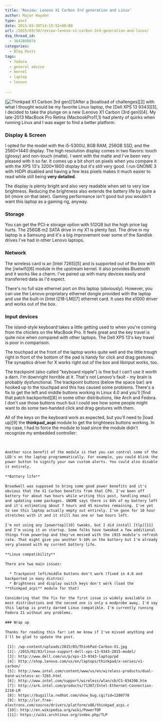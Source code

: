 ```yaml
---
title: 'Review: Lenovo X1 Carbon 3rd generation and Linux'
author: Major Hayden
type: post
date: 2015-03-30T14:15:52+00:00
url: /2015/03/30/review-lenovo-x1-carbon-3rd-generation-and-linux/
dsq_thread_id:
  - 3642808074
categories:
  - Blog Posts
tags:
  - fedora
  - general advice
  - kernel
  - laptop
  - lenovo

---
```

[<img src="/wp-content/uploads/2015/03/ThinkPad-Carbon-X1-300x212.jpg" alt="Thinkpad X1 Carbon 3rd gen" width="300" height="212" class="alignright size-medium wp-image-5452" srcset="/wp-content/uploads/2015/03/ThinkPad-Carbon-X1-300x212.jpg 300w, /wp-content/uploads/2015/03/ThinkPad-Carbon-X1.jpg 984w" sizes="(max-width: 300px) 100vw, 300px" />][1]After a [boatload of challenges][2] with what I thought would be my favorite Linux laptop, the [Dell XPS 13 9343][3], I decided to take the plunge on a new [Lenovo X1 Carbon (3rd gen)][4]. My late-2013 MacBook Pro Retina (MacbookPro11,1) had plenty of quirks when running Linux and I was eager to find a better platform.

<!--more-->

### Display & Screen

I opted for the model with the i5-5300U, 8GB RAM, 256GB SSD, and the 2560&#215;1440 display. The high resolution display comes in two flavors: touch (glossy) and non-touch (matte). I went with the matte and I've been very pleased with it so far. It comes up a bit short on pixels when you compare it with the XPS 13's 3200&#215;1800 display but it's still very good. I run GNOME 3 with HIDPI disabled and having a few less pixels makes it much easier to read while still being **very detailed**.

The display is plenty bright and also very readable when set to very low brightness. Reducing the brightness also extends the battery life by quite a bit (more on that later). Gaming performance isn't good but you wouldn't want this laptop as a gaming rig, anyway.

### Storage

You can get the PCI-e storage option with 512GB but the high price tag hurts. The 256GB m2 SATA drive in my X1 is plenty fast. The drive in my laptop is a Samsung and it's a big improvement over some of the Sandisk drives I've had in other Lenovo laptops.

### Network

The wireless card is an [Intel 7265][5] and is supported out of the box with the [iwlwifi][6] module in the upstream kernel. It also provides Bluetooth and it works like a charm. I've paired up with many devices easily and transferred data as I'd expect.

There's no full size ethernet port on this laptop (obviously). However, you can use the Lenovo proprietary ethernet dongle provided with the laptop and use the built-in [Intel I218-LM][7] ethernet card. It uses the e1000 driver and works out of the box.

### Input devices

The island-style keyboard takes a little getting used to when you're coming from the chiclets on the MacBook Pro. It feels great and the key travel is quite nice when compared with other laptops. The Dell XPS 13's key travel is poor in comparison.

The touchpad at the front of the laptop works quite well and the little trough right in front of the bottom of the pad is handy for click and drag gestures. The synaptics driver for X works right out of the box and libinput works, too.

The trackpoint (also called "keyboard nipple") is fine but I can't use it worth a darn. I'm downright horrible at it. That's not Lenovo's fault - my brain is probably dysfunctional. The trackpoint buttons (below the space bar) are hooked up to the touchpad and this has caused some problems. There's a fix to get the left and middle buttons working in Linux 4.0 and you'll [find that patch backported][8] in some other distributions, like Arch and Fedora. I don't use those buttons much but I could see how some people might want to do some two-handed click and drag gestures with them.

All of the keys on the keyboard work as expected, but you'll need to [load up][9] the **thinkpad_acpi** module to get the brightness buttons working. In my case, I had to force the module to load since the module didn't recognize my embedded controller:

```


Another nice benefit of the module is that you can control some of the LED's on the laptop programmatically. For example, you could blink the power button to signify your own custom alerts. You could also disable it entirely.

**Battery life**

Broadwell was supposed to bring some good power benefits and it's obvious that the X1 Carbon benefits from that CPU. I've been off battery for about two hours while writing this post, handling email and updating some packages. GNOME says there is 84% of my battery left and it's estimating about 7 hours and 45 minutes remaining. I've yet to see this laptop actually empty out entirely. I've gone for 10 hour stretches with it and it still has one or two hours left.

I'm not using any [powertop][10] tweaks, but I did install [tlp][11] and I'm using it on startup. Some folks have tweaked a few additional things from powertop and they've messed with the i915 module's refresh rate. That might give you another 5-10% on the battery but I'm already very pleased with my current battery life.

**Linux compatibility**

There are two main issues:

  * Trackpoint left/middle buttons don't work (fixed in 4.0 and backported in many distros)
  * Brightness and display switch keys don't work (load the **thinkpad_acpi** module for that)

Considering that the fix for the first issue is widely available in most distributions and the second one is only a modprobe away, I'd say this laptop is pretty darned Linux compatible. I'm currently running Fedora 21 without any problems.

### Wrap up

Thanks for reading this far! Let me know if I've missed anything and I'll be glad to update the post.

 [1]: /wp-content/uploads/2015/03/ThinkPad-Carbon-X1.jpg
 [2]: /2015/02/03/linux-support-dell-xps-13-9343-2015-model/
 [3]: http://www.dell.com/us/p/xps-13-9343-laptop/pd
 [4]: http://shop.lenovo.com/us/en/laptops/thinkpad/x-series/x1-carbon/
 [5]: http://www.intel.com/content/www/us/en/wireless-products/dual-band-wireless-ac-7265.html
 [6]: http://www.intel.com/support/wireless/wlan/sb/CS-034398.htm
 [7]: http://ark.intel.com/products/71307/Intel-Ethernet-Connection-I218-LM
 [8]: https://bugzilla.redhat.com/show_bug.cgi?id=1200778
 [9]: http://lxr.free-electrons.com/source/drivers/platform/x86/thinkpad_acpi.c
 [10]: http://en.wikipedia.org/wiki/PowerTOP
 [11]: https://wiki.archlinux.org/index.php/TLP
